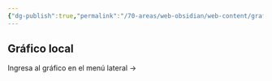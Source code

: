 ```yaml
---
{"dg-publish":true,"permalink":"/70-areas/web-obsidian/web-content/grafico-local/","dgShowLocalGraph":true}
---
```



## Gráfico local
Ingresa al gráfico en el menú lateral ->